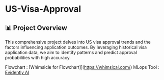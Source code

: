 # US-Visa-Approval

## 📊 Project Overview

This comprehensive project delves into US visa approval trends and the factors influencing application outcomes. By leveraging historical visa application data, we aim to identify patterns and predict approval probabilities with high accuracy.

Flowchart : [Whimsicle for Flowchart]](https://whimsical.com/)
MLops Tool : [Evidently AI](https://www.evidentlyai.com/)

